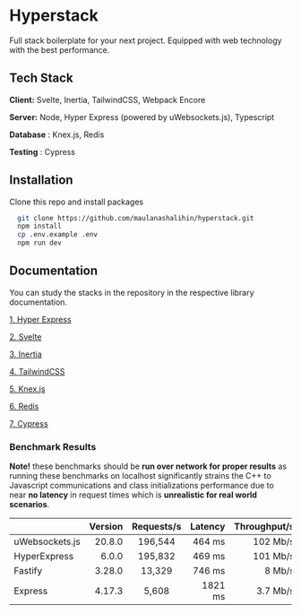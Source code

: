 
# Hyperstack

Full stack boilerplate for your next project. Equipped with web technology with the best performance.


## Tech Stack

**Client:** Svelte, Inertia, TailwindCSS, Webpack Encore

**Server:** Node, Hyper Express (powered by uWebsockets.js), Typescript

**Database** : Knex.js, Redis

**Testing** : Cypress


## Installation

Clone this repo and install packages

```bash
  git clone https://github.com/maulanashalihin/hyperstack.git
  npm install
  cp .env.example .env
  npm run dev
```
    
## Documentation

You can study the stacks in the repository in the respective library documentation.

[1. Hyper Express](https://github.com/kartikk221/hyper-express/blob/master/docs/Examples.md)


[2. Svelte](https://learn.svelte.dev/tutorial/welcome-to-svelte)


[3. Inertia](https://inertiajs.com/)


[4. TailwindCSS](https://tailwindcss.com/)


[5. Knex.js](https://knexjs.org/)


[6. Redis](https://github.com/redis/node-redis)


[7. Cypress](https://www.cypress.io/)
### Benchmark Results
**Note!** these benchmarks should be **run over network for proper results** as running these benchmarks on localhost significantly strains the C++ to Javascript communications and class initializations performance due to near **no latency** in request times which is **unrealistic for real world scenarios**.

|                          | Version | Requests/s | Latency | Throughput/s |
| :--                      | --:     | :-:        | --:     | --:          |
| uWebsockets.js           | 20.8.0  | 196,544    | 464 ms  | 102 Mb/s     |
| HyperExpress             | 6.0.0   | 195,832    | 469 ms  | 101 Mb/s     |
| Fastify                  | 3.28.0  | 13,329     | 746 ms  | 8 Mb/s      |
| Express                  | 4.17.3  | 5,608      | 1821 ms | 3.7 Mb/s     |